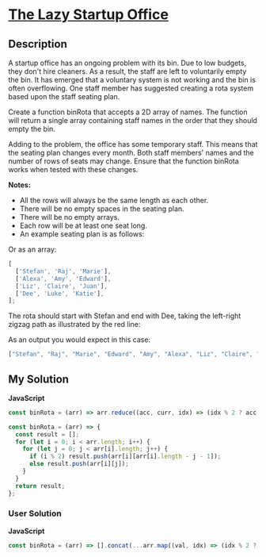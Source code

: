 # [The Lazy Startup Office](https://www.codewars.com/kata/578fdcfc75ffd1112c0001a1)

## Description

A startup office has an ongoing problem with its bin. Due to low budgets, they don't hire cleaners. As a result, the staff are left to voluntarily empty the bin. It has emerged that a voluntary system is not working and the bin is often overflowing. One staff member has suggested creating a rota system based upon the staff seating plan.

Create a function binRota that accepts a 2D array of names. The function will return a single array containing staff names in the order that they should empty the bin.

Adding to the problem, the office has some temporary staff. This means that the seating plan changes every month. Both staff members' names and the number of rows of seats may change. Ensure that the function binRota works when tested with these changes.

**Notes:**

- All the rows will always be the same length as each other.
- There will be no empty spaces in the seating plan.
- There will be no empty arrays.
- Each row will be at least one seat long.
- An example seating plan is as follows:

Or as an array:

```js
[
  ['Stefan', 'Raj', 'Marie'],
  ['Alexa', 'Amy', 'Edward'],
  ['Liz', 'Claire', 'Juan'],
  ['Dee', 'Luke', 'Katie'],
];
```

The rota should start with Stefan and end with Dee, taking the left-right zigzag path as illustrated by the red line:

As an output you would expect in this case:

```js
["Stefan", "Raj", "Marie", "Edward", "Amy", "Alexa", "Liz", "Claire", "Juan", "Katie", "Luke", "Dee"])
```

## My Solution

**JavaScript**

```js
const binRota = (arr) => arr.reduce((acc, curr, idx) => (idx % 2 ? acc.concat(curr.reverse()) : acc.concat(curr)), []);
```

```js
const binRota = (arr) => {
  const result = [];
  for (let i = 0; i < arr.length; i++) {
    for (let j = 0; j < arr[i].length; j++) {
      if (i % 2) result.push(arr[i][arr[i].length - j - 1]);
      else result.push(arr[i][j]);
    }
  }
  return result;
};
```

### User Solution

**JavaScript**

```js
const binRota = (arr) => [].concat(...arr.map((val, idx) => (idx % 2 ? val.reverse() : val)));
```
